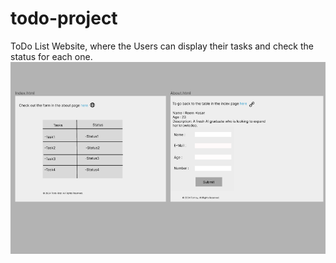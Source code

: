 # todo-project
 ToDo List Website, where the Users can display their tasks and check the status for each one.
![To-do listy wirefare](images/img4.PNG)

